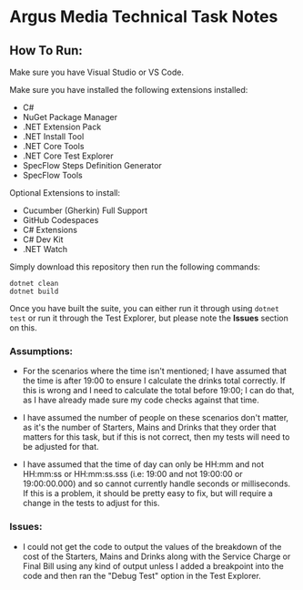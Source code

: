 # Argus Media Technical Task Notes

## How To Run:
Make sure you have Visual Studio or VS Code.

Make sure you have installed the following extensions installed:
- C#
- NuGet Package Manager
- .NET Extension Pack
- .NET Install Tool
- .NET Core Tools
- .NET Core Test Explorer
- SpecFlow Steps Definition Generator
- SpecFlow Tools

Optional Extensions to install:
- Cucumber (Gherkin) Full Support
- GitHub Codespaces
- C# Extensions
- C# Dev Kit
- .NET Watch

Simply download this repository then run the following commands:
```
dotnet clean
dotnet build 
```

Once you have built the suite, you can either run it through using `dotnet test` or run it through the Test Explorer, but please note the **Issues** section on this.

### Assumptions:

- For the scenarios where the time isn't mentioned; I have assumed that the time is after 19:00 to ensure I calculate the drinks total correctly. If this is wrong and I need to calculate the total before 19:00; I can do that, as I have already made sure my code checks against that time.

- I have assumed the number of people on these scenarios don't matter, as it's the number of Starters, Mains and Drinks that they order that matters for this task, but if this is not correct, then my tests will need to be adjusted for that.

- I have assumed that the time of day can only be HH:mm and not HH:mm:ss or HH:mm:ss.sss (i.e: 19:00 and not 19:00:00 or 19:00:00.000) and so cannot currently handle seconds or milliseconds. If this is a problem, it should be pretty easy to fix, but will require a change in the tests to adjust for this.

### Issues:

- I could not get the code to output the values of the breakdown of the cost of the Starters, Mains and Drinks along with the Service Charge or Final Bill using any kind of output unless I added a breakpoint into the code and then ran the "Debug Test" option in the Test Explorer.